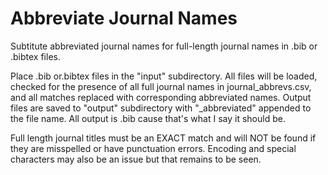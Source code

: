 # Abbreviate Journal Names

Subtitute abbreviated journal names for full-length journal names in .bib or .bibtex files.

Place .bib or.bibtex files in the "input" subdirectory. All files will be loaded, checked for the presence of all full journal names in journal_abbrevs.csv, and all matches replaced with corresponding abbreviated names. Output files are saved to "output" subdirectory with "_abbreviated" appended to the file name. All output is .bib cause that's what I say it should be.

Full length journal titles must be an EXACT match and will NOT be found if they are misspelled or have punctuation errors. Encoding and special characters may also be an issue but that remains to be seen.